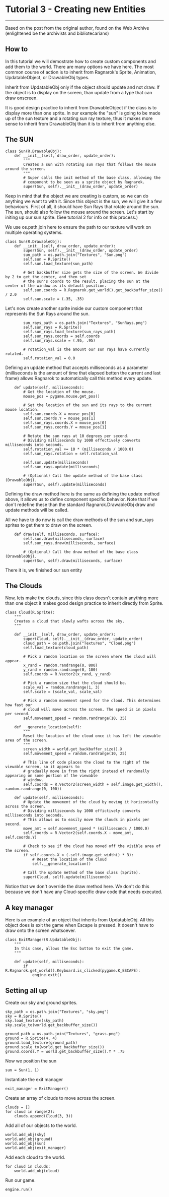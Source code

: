 # Tutorial 3 - Creating new Entities
---

Based on the post from the original author, found on the Web Archive (enlightened be the archivists and bibliotecarians)

## How to

In this tutorial we will demostrate how to create custom components and add them to the world.
There are many options we have here. The most common course of action is to inherit
from Ragnarok's Sprite, Animation, UpdatableObject, or DrawableObj types.

Inherit from UpdatableObj only if the object should update and not draw. If the object is to display
on the screen, than update from a type that can draw onscreen.

It is good design practice to inherit from DrawableObject if the class is to display more than one sprite.
In our example the "sun" is going to be made up of the sun texture and a rotating sun ray texture, thus it makes
more sense to inherit from DrawableObj than it is to inherit from anything else.

## The SUN
    
    class Sun(R.DrawableObj):
        def __init__(self, draw_order, update_order):
            """
            Creates a sun with rotating sun rays that follows the mouse around the screen.
            """
            # Super calls the init method of the base class, allowing the
            # component to be seen as a sprite object by Ragnarok.
            super(Sun, self).__init__(draw_order, update_order)

Keep in mind that the object we are creating is custom, so we can
do anything we want to with it. Since this object is the sun, we will
give it a few behaviours. First of all, it should have Sun Rays that rotate around
the sun. The sun, should also follow the mouse around the screen.
Let's start by initing up our sun sprite. (See tutorial 2 for info on this process.)

We use os.path.join here to ensure the path to our texture will work on multiple operating systems.

    class Sun(R.DrawableObj):
        def __init__(self, draw_order, update_order):
            super(Sun, self).__init__(draw_order, update_order)
            sun_path = os.path.join("Textures", "Sun.png")
            self.sun = R.Sprite()
            self.sun.load_texture(sun_path)
    
            # Get backbuffer size gets the size of the screen. We divide by 2 to get the center, and then set
            # the sun's coords to the result, placing the sun at the center of the window as its default position.
            self.sun.coords = R.Ragnarok.get_world().get_backbuffer_size() / 2.0
            self.sun.scale = (.35, .35)

Let's now create another sprite inside our custom component that represents
the Sun Rays around the sun.

            sun_rays_path = os.path.join("Textures", "SunRays.png")
            self.sun_rays = R.Sprite()
            self.sun_rays.load_texture(sun_rays_path)
            self.sun_rays.coords = self.coords
            self.sun_rays.scale = (.95, .95)
    
            # rotation_val is the amount our sun rays have currently rotated.
            self.rotation_val = 0.0

Defining an update method that accepts milliseconds as a parameter
(milliseconds is the amount of time that elapsed betten the current and last frame) allows
Ragnarok to automatically call this method every update.

        def update(self, milliseconds):
            # Get the location of the mouse.
            mouse_pos = pygame.mouse.get_pos()
    
            # Set the location of the sun and its rays to the current mouse location.
            self.sun.coords.X = mouse_pos[0]
            self.sun.coords.Y = mouse_pos[1]
            self.sun_rays.coords.X = mouse_pos[0]
            self.sun_rays.coords.Y = mouse_pos[1]
    
            # Rotate the sun rays at 10 degrees per second.
            # Dividing milliseconds by 1000 effectively converts milliseconds into seconds.
            self.rotation_val += 10 * (milliseconds / 1000.0)
            self.sun_rays.rotation = self.rotation_val
    
            self.sun.update(milliseconds)
            self.sun_rays.update(milliseconds)
    
            # (Optional) Call the update method of the base class (DrawableObj).
            super(Sun, self).update(milliseconds)

Defining the draw method here is the same as defining the update method above,
it allows us to define component specific behavior.
Note that if we don't redefine these than the standard Ragnarok.DrawableObj draw and update methods
will be called.

All we have to do now is call the draw methods of the
sun and sun_rays sprites to get them to draw on the screen.

        def draw(self, milliseconds, surface):
            self.sun.draw(milliseconds, surface)
            self.sun_rays.draw(milliseconds, surface)
    
            # (Optional) Call the draw method of the base class (DrawableObj).
            super(Sun, self).draw(milliseconds, surface)
        
There it is, we finished our sun entity

## The Clouds

Now, lets make the clouds, since this class doesn't contain anything more than one object it makes
good design practice to inherit directly from Sprite.

    class Cloud(R.Sprite):
        """
        Creates a cloud that slowly wafts across the sky.
        """
    
        def __init__(self, draw_order, update_order):
            super(Cloud, self).__init__(draw_order, update_order)
            cloud_path = os.path.join("Textures", "Cloud.png")
            self.load_texture(cloud_path)
    
            # Pick a random location on the screen where the cloud will appear.
            x_rand = random.randrange(0, 800)
            y_rand = random.randrange(0, 100)
            self.coords = R.Vector2(x_rand, y_rand)
    
            # Pick a random size that the cloud should be.
            scale_val = random.randrange(1, 3)
            self.scale = (scale_val, scale_val)
    
            # Pick a random movement speed for the cloud. This determines how fast our
            # cloud will move across the screen. The speed is in pixels per second.
            self.movement_speed = random.randrange(10, 35)
    
        def __generate_location(self):
            """
            Reset the location of the cloud once it has left the viewable area of the screen.
            """
            screen_width = world.get_backbuffer_size().X
            self.movement_speed = random.randrange(10, 25)
    
            # This line of code places the cloud to the right of the viewable screen, so it appears to
            # gradually move in from the right instead of randomally appearing on some portion of the viewable
            # window.
            self.coords = R.Vector2(screen_width + self.image.get_width(), random.randrange(0, 100))
    
        def update(self, milliseconds):
            # Update the movement of the cloud by moving it horizontally across the screen.
            # Dividing milliseconds by 1000 effictively converts milliseconds into seconds.
            # This allows us to easily move the clouds in pixels per second.
            move_amt = self.movement_speed * (milliseconds / 1000.0)
            self.coords = R.Vector2(self.coords.X - move_amt, self.coords.Y)
    
            # Check to see if the cloud has moved off the visible area of the screen.
            if self.coords.X < (-self.image.get_width() * 3):
                # Reset the location of the cloud
                self.__generate_location()
    
            # Call the update method of the base class (Sprite).
            super(Cloud, self).update(milliseconds)
    
Notice that we don't override the draw method here.
We don't do this because we don't have any Cloud-specific draw
code that needs executed.

## A key manager

Here is an example of an object that inherits from UpdatableObj.
All this object does is exit the game when Escape is pressed.
It doesn't have to draw onto the screen whatsoever.

    class ExitManager(R.UpdatableObj):
        """
        In this case, allows the Esc button to exit the game.
        """
    
        def update(self, milliseconds):
            if R.Ragnarok.get_world().Keyboard.is_clicked(pygame.K_ESCAPE):
                engine.exit()

## Setting all up

Create our sky and ground sprites.

    sky_path = os.path.join("Textures", "sky.png")
    sky = R.Sprite()
    sky.load_texture(sky_path)
    sky.scale_to(world.get_backbuffer_size())
    
    ground_path = os.path.join("Textures", "grass.png")
    ground = R.Sprite(4, 4)
    ground.load_texture(ground_path)
    ground.scale_to(world.get_backbuffer_size())
    ground.coords.Y = world.get_backbuffer_size().Y * .75
    
Now we position the sun    
    
    sun = Sun(1, 1)
    
Instantiate the exit manager
    
    exit_manager = ExitManager()
    
Create an array of clouds to move across the screen.

    clouds = []
    for cloud in range(2):
        clouds.append(Cloud(3, 3))
    
Add all of our objects to the world.

    world.add_obj(sky)
    world.add_obj(ground)
    world.add_obj(sun)
    world.add_obj(exit_manager)
    
Add each cloud to the world.

    for cloud in clouds:
        world.add_obj(cloud)
    
Run our game.

    engine.run()
